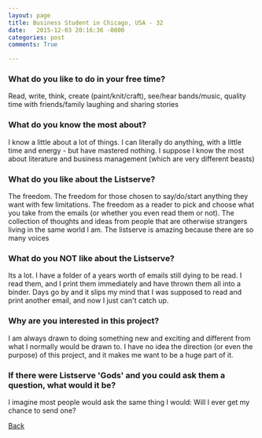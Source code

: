 ```yaml
---
layout: page
title: Business Student in Chicago, USA - 32
date:   2015-12-03 20:16:36 -0800
categories: post
comments: True

---
```


### What do you like to do in your free time?
<p>Read, write, think, create (paint/knit/craft), see/hear bands/music, quality time with friends/family laughing and sharing stories</p>

### What do you know the most about?
<p>I know a little about a lot of things. I can literally do anything, with a little time and energy - but have mastered nothing. I suppose I know the most about literature and business management (which are very different beasts)</p>

### What do you like about the Listserve?
<p>The freedom. The freedom for those chosen to say/do/start anything they want with few limitations. The freedom as a reader to pick and choose what you take from the emails (or whether you even read them or not). The collection of thoughts and ideas from people that are otherwise strangers living in the same world I am. The listserve is amazing because there are so many voices</p>

### What do you NOT like about the Listserve?
<p>Its a lot. I have a folder of a years worth of emails still dying to be read. I read them, and I print them immediately and have thrown them all into a binder. Days go by and it slips my mind that I was supposed to read and print another email, and now I just can't catch up.</p>

### Why are you interested in this project?
<p>I am always drawn to doing something new and exciting and different from what I normally would be drawn to. I have no idea the direction (or even the purpose) of this project, and it makes me want to be a huge part of it. </p>

### If there were Listserve 'Gods' and you could ask them a question, what would it be?
<p>I imagine most people would ask the same thing I would: Will I ever get my chance to send one?</p>

[Back][1]

[1]: /home/responders/all